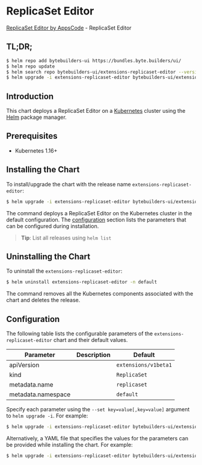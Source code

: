# ReplicaSet Editor

[ReplicaSet Editor by AppsCode](https://byte.builders) - ReplicaSet Editor

## TL;DR;

```bash
$ helm repo add bytebuilders-ui https://bundles.byte.builders/ui/
$ helm repo update
$ helm search repo bytebuilders-ui/extensions-replicaset-editor --version=v0.4.1
$ helm upgrade -i extensions-replicaset-editor bytebuilders-ui/extensions-replicaset-editor -n default --create-namespace --version=v0.4.1
```

## Introduction

This chart deploys a ReplicaSet Editor on a [Kubernetes](http://kubernetes.io) cluster using the [Helm](https://helm.sh) package manager.

## Prerequisites

- Kubernetes 1.16+

## Installing the Chart

To install/upgrade the chart with the release name `extensions-replicaset-editor`:

```bash
$ helm upgrade -i extensions-replicaset-editor bytebuilders-ui/extensions-replicaset-editor -n default --create-namespace --version=v0.4.1
```

The command deploys a ReplicaSet Editor on the Kubernetes cluster in the default configuration. The [configuration](#configuration) section lists the parameters that can be configured during installation.

> **Tip**: List all releases using `helm list`

## Uninstalling the Chart

To uninstall the `extensions-replicaset-editor`:

```bash
$ helm uninstall extensions-replicaset-editor -n default
```

The command removes all the Kubernetes components associated with the chart and deletes the release.

## Configuration

The following table lists the configurable parameters of the `extensions-replicaset-editor` chart and their default values.

|     Parameter      | Description |             Default             |
|--------------------|-------------|---------------------------------|
| apiVersion         |             | <code>extensions/v1beta1</code> |
| kind               |             | <code>ReplicaSet</code>         |
| metadata.name      |             | <code>replicaset</code>         |
| metadata.namespace |             | <code>default</code>            |


Specify each parameter using the `--set key=value[,key=value]` argument to `helm upgrade -i`. For example:

```bash
$ helm upgrade -i extensions-replicaset-editor bytebuilders-ui/extensions-replicaset-editor -n default --create-namespace --version=v0.4.1 --set apiVersion=extensions/v1beta1
```

Alternatively, a YAML file that specifies the values for the parameters can be provided while
installing the chart. For example:

```bash
$ helm upgrade -i extensions-replicaset-editor bytebuilders-ui/extensions-replicaset-editor -n default --create-namespace --version=v0.4.1 --values values.yaml
```
